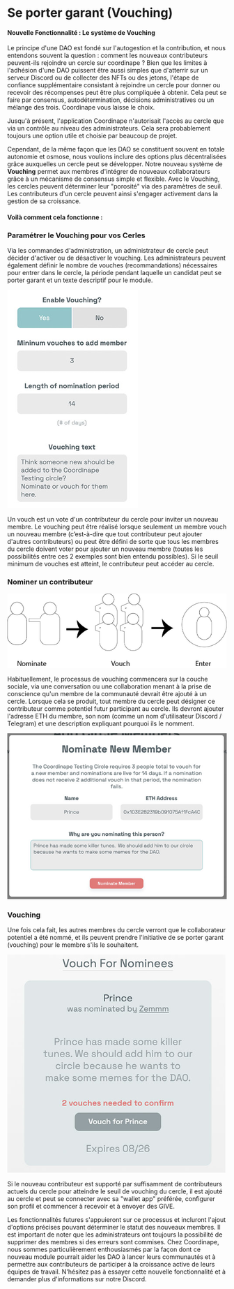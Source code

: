 # Se porter garant (Vouching)

#### Nouvelle Fonctionnalité : Le système de Vouching

Le principe d'une DAO est fondé sur l'autogestion et la contribution, et nous entendons souvent la question : comment les nouveaux contributeurs peuvent-ils rejoindre un cercle sur coordinape ? Bien que les limites à l'adhésion d'une DAO puissent être aussi simples que d'atterrir sur un serveur Discord ou de collecter des NFTs ou des jetons, l'étape de confiance supplémentaire consistant à rejoindre un cercle pour donner ou recevoir des récompenses peut être plus compliquée à obtenir. Cela peut se faire par consensus, autodétermination, décisions administratives ou un mélange des trois. Coordinape vous laisse le choix.

Jusqu'à présent, l'application Coordinape n'autorisait l'accès au cercle que via un contrôle au niveau des administrateurs. Cela sera probablement toujours une option utile et choisie par beaucoup de projet.

Cependant, de la même façon que les DAO se constituent souvent en totale autonomie et osmose, nous voulions inclure des options plus décentralisées grâce auxquelles un cercle peut se développer. Notre nouveau système de **Vouching** permet aux membres d'intégrer de nouveaux collaborateurs grâce à un mécanisme de consensus simple et flexible. Avec le Vouching, les cercles peuvent déterminer leur "porosité" via des paramètres de seuil. Les contributeurs d'un cercle peuvent ainsi s'engager activement dans la gestion de sa croissance.

#### Voilà comment cela fonctionne :

### Paramétrer le Vouching pour vos Cerles

Via les commandes d'administration, un administrateur de cercle peut décider d'activer ou de désactiver le vouching. Les administrateurs peuvent également définir le nombre de vouches (recommandations) nécessaires pour entrer dans le cercle, la période pendant laquelle un candidat peut se porter garant et un texte descriptif pour le module.

[![](https://github.com/cryptoouf-blog/coordinape-french/raw/master/.gitbook/assets/vouching-admin2.jpg)](https://github.com/cryptoouf-blog/coordinape-french/blob/master/.gitbook/assets/vouching-admin2.jpg)

Un vouch est un vote d'un contributeur du cercle pour inviter un nouveau membre. Le vouching peut être réalisé lorsque seulement un membre vouch un nouveau membre (c’est-à-dire que tout contributeur peut ajouter d'autres contributeurs) ou peut être défini de sorte que tous les membres du cercle doivent voter pour ajouter un nouveau membre (toutes les possibilités entre ces 2 exemples sont bien entendu possibles). Si le seuil minimum de vouches est atteint, le contributeur peut accéder au cercle.

### Nominer un contributeur

[![](https://github.com/cryptoouf-blog/coordinape-french/raw/master/.gitbook/assets/vouching-process.jpg)](https://github.com/cryptoouf-blog/coordinape-french/blob/master/.gitbook/assets/vouching-process.jpg)

Habituellement, le processus de vouching commencera sur la couche sociale, via une conversation ou une collaboration menant à la prise de conscience qu'un membre de la communauté devrait être ajouté à un cercle. Lorsque cela se produit, tout membre du cercle peut désigner ce contributeur comme potentiel futur participant au cercle. Ils devront ajouter l'adresse ETH du membre, son nom (comme un nom d'utilisateur Discord / Telegram) et une description expliquant pourquoi ils le nomment.

[![](https://github.com/cryptoouf-blog/coordinape-french/raw/master/.gitbook/assets/vouching-nominate2.jpg)](https://github.com/cryptoouf-blog/coordinape-french/blob/master/.gitbook/assets/vouching-nominate2.jpg)

### Vouching

Une fois cela fait, les autres membres du cercle verront que le collaborateur potentiel a été nommé, et ils peuvent prendre l'initiative de se porter garant (vouching) pour le membre s'ils le souhaitent.

[![](https://github.com/cryptoouf-blog/coordinape-french/raw/master/.gitbook/assets/vouching-vouch2.jpg)](https://github.com/cryptoouf-blog/coordinape-french/blob/master/.gitbook/assets/vouching-vouch2.jpg)

Si le nouveau contributeur est supporté par suffisamment de contributeurs actuels du cercle pour atteindre le seuil de vouching du cercle, il est ajouté au cercle et peut se connecter avec sa "wallet app" préférée, configurer son profil et commencer à recevoir et à envoyer des GIVE.

Les fonctionnalités futures s'appuieront sur ce processus et incluront l'ajout d'options précises pouvant déterminer le statut des nouveaux membres. Il est important de noter que les administrateurs ont toujours la possibilité de supprimer des membres si des erreurs sont commises. Chez Coordinape, nous sommes particulièrement enthousiasmés par la façon dont ce nouveau module pourrait aider les DAO à lancer leurs communautés et à permettre aux contributeurs de participer à la croissance active de leurs équipes de travail. N'hésitez pas à essayer cette nouvelle fonctionnalité et à demander plus d'informations sur notre Discord.

